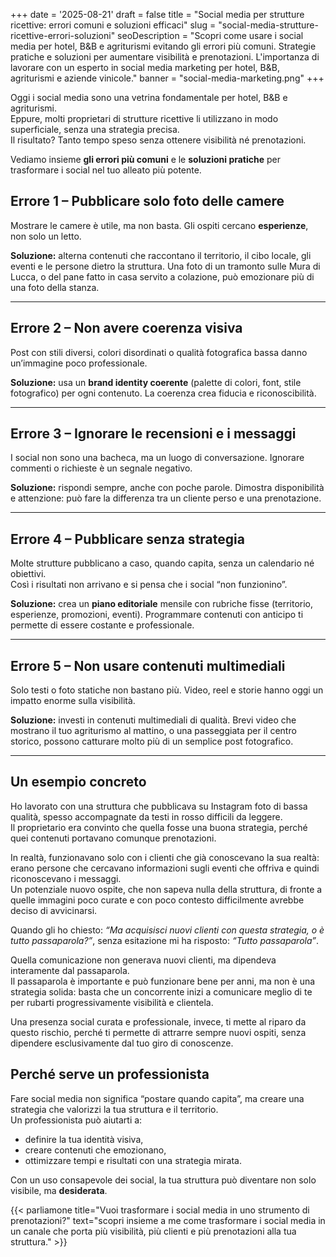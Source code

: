 +++
date = '2025-08-21'
draft = false
title = "Social media per strutture ricettive: errori comuni e soluzioni efficaci"
slug = "social-media-strutture-ricettive-errori-soluzioni"
seoDescription = "Scopri come usare i social media per hotel, B&B e agriturismi evitando gli errori più comuni. Strategie pratiche e soluzioni per aumentare visibilità e prenotazioni. L'importanza di lavorare con un esperto in social media marketing per hotel, B&B, agriturismi e aziende vinicole."
banner = "social-media-marketing.png"
+++

Oggi i social media sono una vetrina fondamentale per hotel, B&B e agriturismi.  
Eppure, molti proprietari di strutture ricettive li utilizzano in modo superficiale, senza una strategia precisa.  
Il risultato? Tanto tempo speso senza ottenere visibilità né prenotazioni.

Vediamo insieme **gli errori più comuni** e le **soluzioni pratiche** per trasformare i social nel tuo alleato più potente.

## Errore 1 – Pubblicare solo foto delle camere

Mostrare le camere è utile, ma non basta. Gli ospiti cercano **esperienze**, non solo un letto.

**Soluzione:** alterna contenuti che raccontano il territorio, il cibo locale, gli eventi e le persone dietro la struttura. Una foto di un tramonto sulle Mura di Lucca, o del pane fatto in casa servito a colazione, può emozionare più di una foto della stanza.

---

## Errore 2 – Non avere coerenza visiva

Post con stili diversi, colori disordinati o qualità fotografica bassa danno un’immagine poco professionale.

**Soluzione:** usa un **brand identity coerente** (palette di colori, font, stile fotografico) per ogni contenuto. La coerenza crea fiducia e riconoscibilità.

---

## Errore 3 – Ignorare le recensioni e i messaggi

I social non sono una bacheca, ma un luogo di conversazione. Ignorare commenti o richieste è un segnale negativo.

**Soluzione:** rispondi sempre, anche con poche parole. Dimostra disponibilità e attenzione: può fare la differenza tra un cliente perso e una prenotazione.

---

## Errore 4 – Pubblicare senza strategia

Molte strutture pubblicano a caso, quando capita, senza un calendario né obiettivi.  
Così i risultati non arrivano e si pensa che i social “non funzionino”.

**Soluzione:** crea un **piano editoriale** mensile con rubriche fisse (territorio, esperienze, promozioni, eventi). Programmare contenuti con anticipo ti permette di essere costante e professionale.

---

## Errore 5 – Non usare contenuti multimediali

Solo testi o foto statiche non bastano più. Video, reel e storie hanno oggi un impatto enorme sulla visibilità.

**Soluzione:** investi in contenuti multimediali di qualità. Brevi video che mostrano il tuo agriturismo al mattino, o una passeggiata per il centro storico, possono catturare molto più di un semplice post fotografico.

---

## Un esempio concreto

Ho lavorato con una struttura che pubblicava su Instagram foto di bassa qualità, spesso accompagnate da testi in rosso difficili da leggere.  
Il proprietario era convinto che quella fosse una buona strategia, perché quei contenuti portavano comunque prenotazioni.

In realtà, funzionavano solo con i clienti che già conoscevano la sua realtà: erano persone che cercavano informazioni sugli eventi che offriva e quindi riconoscevano i messaggi.  
Un potenziale nuovo ospite, che non sapeva nulla della struttura, di fronte a quelle immagini poco curate e con poco contesto difficilmente avrebbe deciso di avvicinarsi.

Quando gli ho chiesto: *“Ma acquisisci nuovi clienti con questa strategia, o è tutto passaparola?”*, senza esitazione mi ha risposto: *“Tutto passaparola”*.

Quella comunicazione non generava nuovi clienti, ma dipendeva interamente dal passaparola.  
Il passaparola è importante e può funzionare bene per anni, ma non è una strategia solida: basta che un concorrente inizi a comunicare meglio di te per rubarti progressivamente visibilità e clientela.

Una presenza social curata e professionale, invece, ti mette al riparo da questo rischio, perché ti permette di attrarre sempre nuovi ospiti, senza dipendere esclusivamente dal tuo giro di conoscenze.


## Perché serve un professionista

Fare social media non significa “postare quando capita”, ma creare una strategia che valorizzi la tua struttura e il territorio.  
Un professionista può aiutarti a:
- definire la tua identità visiva,
- creare contenuti che emozionano,
- ottimizzare tempi e risultati con una strategia mirata.

Con un uso consapevole dei social, la tua struttura può diventare non solo visibile, ma **desiderata**.



{{< parliamone title="Vuoi trasformare i social media in uno strumento di prenotazioni?" text="scopri insieme a me come trasformare i social media in un canale che porta più visibilità, più clienti e più prenotazioni alla tua struttura." >}}